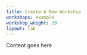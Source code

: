 ```yaml
---
title: Create A New Workshop
workshops: example
workshop_weight: 20
layout: lab
---
```


Content goes here
